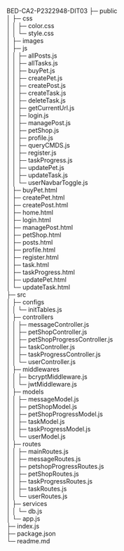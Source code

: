 BED-CA2-P2322948-DIT03
├─ public   
│  ├─ css                        
│  │  ├─ color.css               
│  │  └─ style.css               
│  ├─ images     
│  ├─ js                         
│  │  ├─ allPosts.js        
│  │  ├─ allTasks.js        
│  │  ├─ buyPet.js        
│  │  ├─ createPet.js        
│  │  ├─ createPost.js        
│  │  ├─ createTask.js        
│  │  ├─ deleteTask.js        
│  │  ├─ getCurrentUrl.js        
│  │  ├─ login.js        
│  │  ├─ managePost.js        
│  │  ├─ petShop.js        
│  │  ├─ profile.js        
│  │  ├─ queryCMDS.js        
│  │  ├─ register.js        
│  │  ├─ taskProgress.js        
│  │  ├─ updatePet.js        
│  │  ├─ updateTask.js        
│  │  └─ userNavbarToggle.js     
│  ├─ buyPet.html                 
│  ├─ createPet.html                 
│  ├─ createPost.html                 
│  ├─ home.html                 
│  ├─ login.html                 
│  ├─ managePost.html                 
│  ├─ petShop.html                 
│  ├─ posts.html                 
│  ├─ profile.html                 
│  ├─ register.html                 
│  ├─ task.html                 
│  ├─ taskProgress.html                 
│  ├─ updatePet.html                 
│  └─ updateTask.html      
├─ src                           
│  ├─ configs                    
│  │  └─ initTables.js           
│  ├─ controllers                
│  │  ├─ messageController.js     
│  │  ├─ petShopController.js     
│  │  ├─ petShopProgressController.js     
│  │  ├─ taskController.js     
│  │  ├─ taskProgressController.js     
│  │  └─ userController.js       
│  ├─ middlewares                
│  │  ├─ bcryptMiddleware.js     
│  │  └─ jwtMiddleware.js        
│  ├─ models                     
│  │  ├─ messageModel.js          
│  │  ├─ petShopModel.js         
│  │  ├─ petShopProgressModel.js         
│  │  ├─ taskModel.js         
│  │  ├─ taskProgressModel.js         
│  │  └─ userModel.js  
│  ├─ routes                     
│  │  ├─ mainRoutes.js           
│  │  ├─ messageRoutes.js         
│  │  ├─ petshopProgressRoutes.js        
│  │  ├─ petShopRoutes.js        
│  │  ├─ taskProgressRoutes.js        
│  │  ├─ taskRoutes.js        
│  │  └─ userRoutes.js           
│  ├─ services                   
│  │  └─ db.js                   
│  └─ app.js   
├─ index.js                      
├─ package.json                  
└─ readme.md                     
